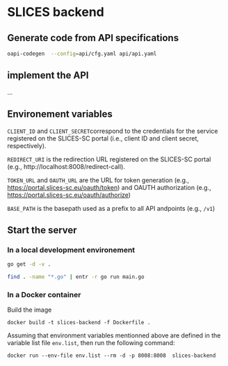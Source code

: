 # SLICES backend

## Generate code from API specifications
```bash
oapi-codegen  --config=api/cfg.yaml api/api.yaml
```
## implement the API

...

## Environement variables

`CLIENT_ID` and `CLIENT_SECRET`correspond to the credentials for the service
registered on the SLICES-SC portal (i.e., client ID and client secret,
respectively).

`REDIRECT_URI` is the redirection URL registered on the SLICES-SC portal (e.g.,
http://localhost:8008/redirect-call).

`TOKEN_URL` and `OAUTH_URL` are the URL for token generation (e.g.,
https://portal.slices-sc.eu/oauth/token) and OAUTH authorization (e.g.,
https://portal.slices-sc.eu/oauth/authorize)

`BASE_PATH` is the basepath used as a prefix to all API andpoints (e.g., `/v1`)

## Start the server

### In a local development environement

```bash
go get -d -v .

find . -name "*.go" | entr -r go run main.go
```

### In a Docker container

Build the image

 ```
 docker build -t slices-backend -f Dockerfile .
 ```

 Assuming that environment variables mentionned above are defined in the
 variable list file `env.list`, then run the following command:

 ```
 docker run --env-file env.list --rm -d -p 8008:8008  slices-backend
 ```


